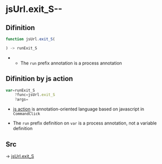 # jsUrl.exit_S--

## Difinition

```js.js
function jsUrl.exit_S(

) -> runExit_S
```

- - The `run` prefix annotation is a process annotation


## Difinition by js action

```js.js
var=runExit_S
	?func=jsUrl.exit_S
	?args=

```

- [js action](#) is annotation-oriented language based on javascript in `CommandClick`

- The `run` prefix definition on `var` is a process annotation, not a variable definition

## Src

-> [jsUrl.exit_S](https://github.com/puutaro/CommandClick/blob/master/app/src/main/java/com/puutaro/commandclick/fragment_lib/terminal_fragment/js_interface/JsUrl.kt#L154)


